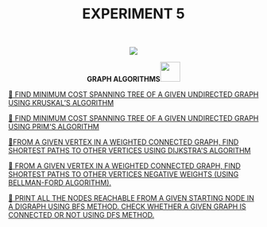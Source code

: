 <h1 align="center">EXPERIMENT 5</h1>
<!-- PROJECT LOGO -->
<br />
<p align="center">
  <a href="https://github.com/DHANOLA/CLASS-NOTIX/edit/root/SEMESTER%203/DESIGN%20AND%20ANALYSIS%20OF%20ALGORITHMS%20LAB/EXPERIMENT%205">
    <img src="https://media.giphy.com/media/9uIjwFgumdKSw8gzpV/giphy.gif" >
  </a>

  

  <p align="center">
  <b>  GRAPH ALGORITHMS<img src="https://media.giphy.com/media/l0HlRnAWXxn0MhKLK/giphy.gif" width="40" height="40" /></b>
    <br />
   
  </p>
</p>



   <a href="https://github.com/DHANOLA/CLASS-NOTIX/blob/root/SEMESTER%203/DESIGN%20AND%20ANALYSIS%20OF%20ALGORITHMS%20LAB/EXPERIMENT%205/QUESTION 1.cpp" style="color: ">🧿 FIND MINIMUM COST SPANNING TREE OF A GIVEN UNDIRECTED GRAPH USING KRUSKAL’S ALGORITHM </a><br />


<a href="https://github.com/DHANOLA/CLASS-NOTIX/blob/root/SEMESTER%203/DESIGN%20AND%20ANALYSIS%20OF%20ALGORITHMS%20LAB/EXPERIMENT%205/QUESTION 2.cpp" style="color: ">🧿  FIND MINIMUM COST SPANNING TREE OF A GIVEN UNDIRECTED GRAPH USING PRIM'S ALGORITHM</a><br /> 

<a href="https://github.com/DHANOLA/CLASS-NOTIX/blob/root/SEMESTER%203/DESIGN%20AND%20ANALYSIS%20OF%20ALGORITHMS%20LAB/EXPERIMENT%205/QUESTION 3.cpp" style="color: ">🧿FROM A GIVEN VERTEX IN A WEIGHTED CONNECTED GRAPH, FIND SHORTEST PATHS TO OTHER VERTICES USING DIJKSTRA'S ALGORITHM</a><br />

<a href="https://github.com/DHANOLA/CLASS-NOTIX/blob/root/SEMESTER%203/DESIGN%20AND%20ANALYSIS%20OF%20ALGORITHMS%20LAB/EXPERIMENT%205/QUESTION 4.cpp" style="color: ">🧿 FROM A GIVEN VERTEX IN A WEIGHTED CONNECTED GRAPH, FIND SHORTEST PATHS TO OTHER VERTICES NEGATIVE WEIGHTS (USING BELLMAN-FORD ALGORITHM).</a><br />

<a href="https://github.com/DHANOLA/CLASS-NOTIX/blob/root/SEMESTER%203/DESIGN%20AND%20ANALYSIS%20OF%20ALGORITHMS%20LAB/EXPERIMENT%205/QUESTION 5.cpp" style="color: ">🧿 PRINT ALL THE NODES REACHABLE FROM A GIVEN STARTING NODE IN A DIGRAPH USING BFS METHOD. CHECK WHETHER A GIVEN GRAPH IS CONNECTED OR NOT USING DFS METHOD.</a><br />

 
 

